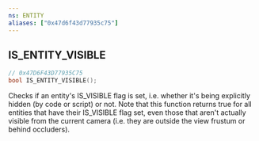 ```yaml
---
ns: ENTITY
aliases: ["0x47d6f43d77935c75"]
---
```

## IS_ENTITY_VISIBLE

```c
// 0x47D6F43D77935C75
bool IS_ENTITY_VISIBLE();
```

Checks if an entity's IS_VISIBLE flag is set, i.e. whether it's being explicitly hidden (by code or script) or not. Note that this function returns true for all entities that have their IS_VISIBLE flag set, even those that aren't actually visible from the current camera (i.e. they are outside the view frustum or behind occluders).

